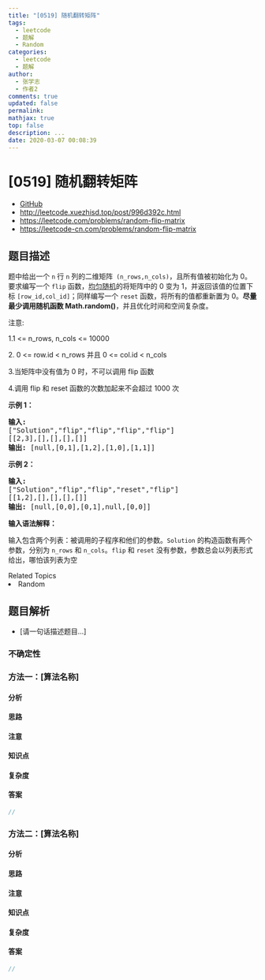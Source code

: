 ```yaml
---
title: "[0519] 随机翻转矩阵"
tags:
  - leetcode
  - 题解
  - Random
categories:
  - leetcode
  - 题解
author:
  - 张学志
  - 作者2
comments: true
updated: false
permalink:
mathjax: true
top: false
description: ...
date: 2020-03-07 00:08:39
---
```



# [0519] 随机翻转矩阵
* [GitHub](https://github.com/algoboy101/LeetCodeCrowdsource/tree/master/_posts/QA/%5B0519%5D%20%E9%9A%8F%E6%9C%BA%E7%BF%BB%E8%BD%AC%E7%9F%A9%E9%98%B5.md)
* http://leetcode.xuezhisd.top/post/996d392c.html
* https://leetcode.com/problems/random-flip-matrix
* https://leetcode-cn.com/problems/random-flip-matrix


## 题目描述

<p>题中给出一个 <code>n</code> 行 <code>n</code> 列的二维矩阵<code> (n_rows,n_cols)</code>，且所有值被初始化为 0。要求编写一个 <code>flip</code> 函数，<a href="https://en.wikipedia.org/wiki/Discrete_uniform_distribution">均匀随机</a>的将矩阵中的 0 变为 1，并返回该值的位置下标 <code>[row_id,col_id]</code>；同样编写一个 <code>reset</code> 函数，将所有的值都重新置为 0。<strong>尽量最少调用随机函数 Math.random()</strong>，并且优化时间和空间复杂度。</p>

<p>注意:</p>

<p>1.1 &lt;= n_rows, n_cols &lt;= 10000</p>

<p>2. 0 &lt;= row.id &lt; n_rows 并且 0 &lt;= col.id &lt; n_cols</p>

<p>3.当矩阵中没有值为 0 时，不可以调用 flip 函数</p>

<p>4.调用 flip 和 reset 函数的次数加起来不会超过 1000 次</p>

<p><strong>示例 1：</strong></p>

<pre>
<strong>输入: 
</strong>[&quot;Solution&quot;,&quot;flip&quot;,&quot;flip&quot;,&quot;flip&quot;,&quot;flip&quot;]
[[2,3],[],[],[],[]]
<strong>输出: </strong>[null,[0,1],[1,2],[1,0],[1,1]]
</pre>

<p><strong>示例 2：</strong></p>

<pre>
<strong>输入: 
</strong>[&quot;Solution&quot;,&quot;flip&quot;,&quot;flip&quot;,&quot;reset&quot;,&quot;flip&quot;]
[[1,2],[],[],[],[]]
<strong>输出: </strong>[null,[0,0],[0,1],null,[0,0]]</pre>

<p><strong>输入语法解释：</strong></p>

<p>输入包含两个列表：被调用的子程序和他们的参数。<code>Solution</code> 的构造函数有两个参数，分别为 <code>n_rows</code> 和 <code>n_cols</code>。<code>flip</code>&nbsp;和 <code>reset</code> 没有参数，参数总会以列表形式给出，哪怕该列表为空</p>
<div><div>Related Topics</div><div><li>Random</li></div></div>


## 题目解析
* [请一句话描述题目...]

### 不确定性


### 方法一：[算法名称]

#### 分析

#### 思路

#### 注意

#### 知识点

#### 复杂度

#### 答案

```cpp
//
```


### 方法二：[算法名称]

#### 分析

#### 思路

#### 注意

#### 知识点

#### 复杂度

#### 答案

```cpp
//
```


